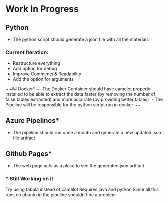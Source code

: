 # Work In Progress

## Python
- The python script should generate a json file with all the materials
### Current Iteration: 
  - Restructure everything 
  - Add option for debug
  - Improve Comments & Readability
  - Add the option for arguments

~~## Docker*
~- The Docker Container should have camelot properly installed to be able to extract the data faster (by removing the number of false tables extracted) and more accurate (by providing better tables)
`- The Pipeline will be responsible for the python script run in docker ~~

## Azure Pipelines*
- The pipeline should run once a month and generate a new updated json file artifact

## Github Pages*
- The web page acts as a place to see the generated json artifact

### * Still Working on it  

Try using tabula instead of camelot
Requires java and python
Since all this runs on ubuntu in the pipeline shouldn't be a problem 
